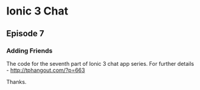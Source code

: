 # Ionic 3 Chat

## Episode 7

### Adding Friends

The code for the seventh part of Ionic 3 chat app series. For further details - http://tphangout.com/?p=663

Thanks.


